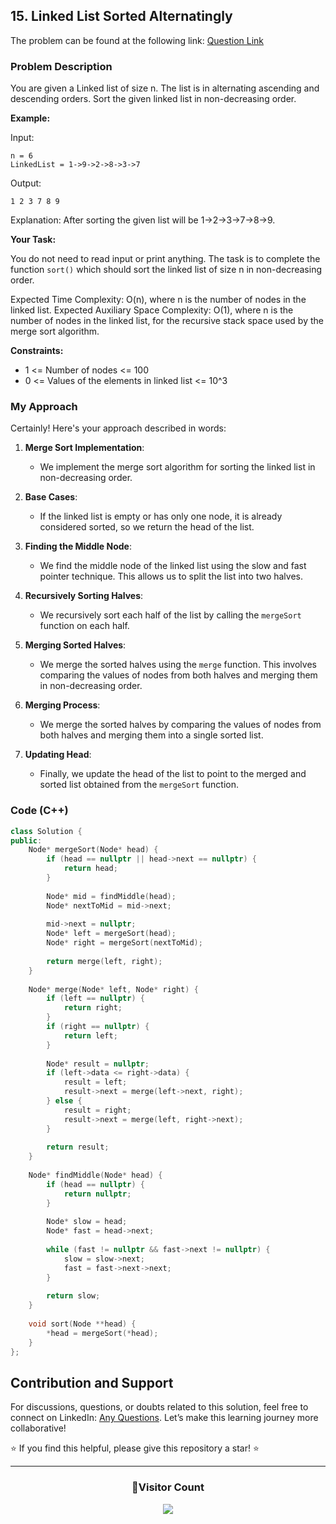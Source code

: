 ## 15. Linked List Sorted Alternatingly

The problem can be found at the following link: [Question Link](https://www.geeksforgeeks.org/problems/linked-list-that-is-sorted-alternatingly/1)

### Problem Description

You are given a Linked list of size n. The list is in alternating ascending and descending orders. Sort the given linked list in non-decreasing order.

**Example:**

Input:
```
n = 6
LinkedList = 1->9->2->8->3->7
```
Output:
```
1 2 3 7 8 9

```
Explanation: 
After sorting the given list will be 1->2->3->7->8->9.

**Your Task:**

You do not need to read input or print anything. The task is to complete the function `sort()` which should sort the linked list of size n in non-decreasing order.

Expected Time Complexity: O(n), where n is the number of nodes in the linked list.
Expected Auxiliary Space Complexity: O(1), where n is the number of nodes in the linked list, for the recursive stack space used by the merge sort algorithm.

**Constraints:**
- 1 <= Number of nodes <= 100
- 0 <= Values of the elements in linked list <= 10^3

### My Approach

Certainly! Here's your approach described in words:

1. **Merge Sort Implementation**:
   - We implement the merge sort algorithm for sorting the linked list in non-decreasing order.

2. **Base Cases**:
   - If the linked list is empty or has only one node, it is already considered sorted, so we return the head of the list.

3. **Finding the Middle Node**:
   - We find the middle node of the linked list using the slow and fast pointer technique. This allows us to split the list into two halves.

4. **Recursively Sorting Halves**:
   - We recursively sort each half of the list by calling the `mergeSort` function on each half.

5. **Merging Sorted Halves**:
   - We merge the sorted halves using the `merge` function. This involves comparing the values of nodes from both halves and merging them in non-decreasing order.

6. **Merging Process**:
   - We merge the sorted halves by comparing the values of nodes from both halves and merging them into a single sorted list.

7. **Updating Head**:
   - Finally, we update the head of the list to point to the merged and sorted list obtained from the `mergeSort` function.
### Code (C++)

```cpp
class Solution {
public:
    Node* mergeSort(Node* head) {
        if (head == nullptr || head->next == nullptr) {
            return head;
        }
        
        Node* mid = findMiddle(head);
        Node* nextToMid = mid->next;
        
        mid->next = nullptr; 
        Node* left = mergeSort(head); 
        Node* right = mergeSort(nextToMid); 
        
        return merge(left, right);
    }
    
    Node* merge(Node* left, Node* right) {
        if (left == nullptr) {
            return right;
        }
        if (right == nullptr) {
            return left;
        }
        
        Node* result = nullptr;
        if (left->data <= right->data) {
            result = left;
            result->next = merge(left->next, right);
        } else {
            result = right;
            result->next = merge(left, right->next);
        }
        
        return result;
    }
    
    Node* findMiddle(Node* head) {
        if (head == nullptr) {
            return nullptr;
        }
        
        Node* slow = head;
        Node* fast = head->next;
        
        while (fast != nullptr && fast->next != nullptr) {
            slow = slow->next;
            fast = fast->next->next;
        }
        
        return slow;
    }
    
    void sort(Node **head) {
        *head = mergeSort(*head);
    }
};
```

## Contribution and Support

For discussions, questions, or doubts related to this solution, feel free to connect on LinkedIn: [Any Questions](https://www.linkedin.com/in/het-patel-8b110525a/). Let’s make this learning journey more collaborative!

⭐ If you find this helpful, please give this repository a star! ⭐

---

<div align="center">
  <h3><b>📍Visitor Count</b></h3>
</div>

<p align="center">
  <img src="https://profile-counter.glitch.me/Hunterdii/count.svg" />
</p>
